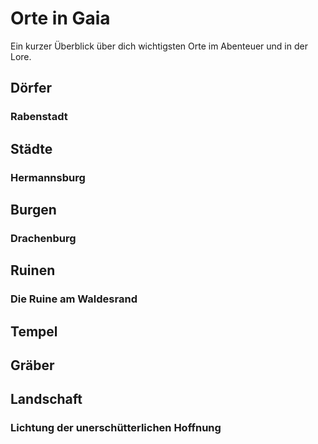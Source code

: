 # Orte in Gaia
Ein kurzer Überblick über dich wichtigsten Orte im Abenteuer und in der Lore.

## Dörfer
### Rabenstadt
## Städte
### Hermannsburg 
## Burgen
### Drachenburg
## Ruinen
### Die Ruine am Waldesrand
## Tempel

## Gräber

## Landschaft
### Lichtung der unerschütterlichen Hoffnung
